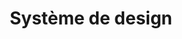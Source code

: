 ---
layout: redirect.njk
tags: level1
parent: fr
key: designsystem_fr
title: Système de design
alternativetitle: Le système de design des CFF.
redirect: /fr/design-system/getting-started/designing/
order: 4
---